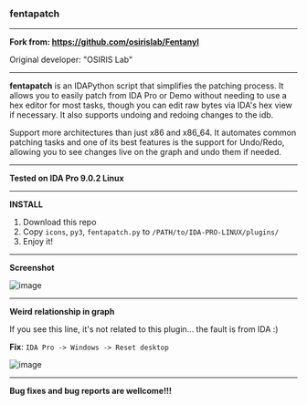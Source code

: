 ### fentapatch

---

**Fork from: https://github.com/osirislab/Fentanyl**

Original developer: "OSIRIS Lab"

---

**fentapatch** is an IDAPython script that simplifies the patching process. It allows you to easily patch from IDA Pro or Demo without needing to use a hex editor for most tasks, though you can edit raw bytes via IDA's hex view if necessary. It also supports undoing and redoing changes to the idb.

Support more architectures than just x86 and x86_64. It automates common patching tasks and one of its best features is the support for Undo/Redo, allowing you to see changes live on the graph and undo them if needed.

---

**Tested on IDA Pro 9.0.2 Linux**

---

**INSTALL**

1) Download this repo
2) Copy `icons`, `py3`, `fentapatch.py` to `/PATH/to/IDA-PRO-LINUX/plugins/`
3) Enjoy it!

---

**Screenshot**

![image](https://github.com/user-attachments/assets/ee4a196c-7612-4d11-a9d2-d1af59b9e5a1)

---

**Weird relationship in graph**

If you see this line, it's not related to this plugin... the fault is from IDA :)

**Fix**: `IDA Pro -> Windows -> Reset desktop`

![image](https://github.com/user-attachments/assets/ac69d735-c6f9-49fc-a5ca-15aac9c47699)

---

**Bug fixes and bug reports are wellcome!!!**
